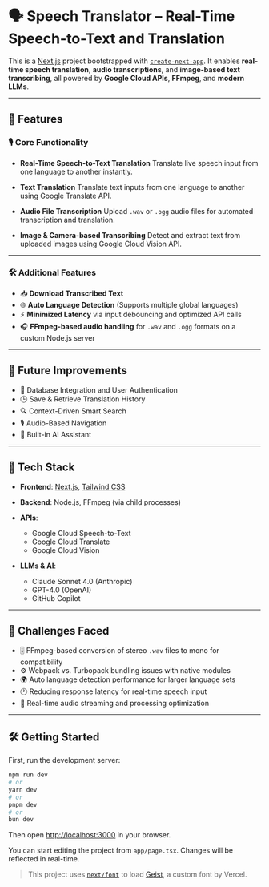 # 🗣️ Speech Translator – Real-Time Speech-to-Text and Translation

This is a [Next.js](https://nextjs.org) project bootstrapped with [`create-next-app`](https://nextjs.org/docs/app/api-reference/cli/create-next-app). It enables **real-time speech translation**, **audio transcriptions**, and **image-based text transcribing**, all powered by **Google Cloud APIs**, **FFmpeg**, and **modern LLMs**.

---

## 🚀 Features

### 🎙️ Core Functionality

- **Real-Time Speech-to-Text Translation**
  Translate live speech input from one language to another instantly.

- **Text Translation**
  Translate text inputs from one language to another using Google Translate API.

- **Audio File Transcription**
  Upload `.wav` or `.ogg` audio files for automated transcription and translation.

- **Image & Camera-based Transcribing**
  Detect and extract text from uploaded images using Google Cloud Vision API.

---

### 🛠️ Additional Features

- 📥 **Download Transcribed Text**
- 🌐 **Auto Language Detection** (Supports multiple global languages)
- ⚡ **Minimized Latency** via input debouncing and optimized API calls
- 🎧 **FFmpeg-based audio handling** for `.wav` and `.ogg` formats on a custom Node.js server

---

## 🧠 Future Improvements

- 🔐 Database Integration and User Authentication
- 🕒 Save & Retrieve Translation History
- 🔍 Context-Driven Smart Search
- 🎙️ Audio-Based Navigation
- 🤖 Built-in AI Assistant

---

## 🧰 Tech Stack

- **Frontend**: [Next.js](https://nextjs.org), [Tailwind CSS](https://tailwindcss.com)
- **Backend**: Node.js, FFmpeg (via child processes)
- **APIs**:

  - Google Cloud Speech-to-Text
  - Google Cloud Translate
  - Google Cloud Vision

- **LLMs & AI**:

  - Claude Sonnet 4.0 (Anthropic)
  - GPT-4.0 (OpenAI)
  - GitHub Copilot

---

## 🧪 Challenges Faced

- 🎚️ FFmpeg-based conversion of stereo `.wav` files to mono for compatibility
- ⚙️ Webpack vs. Turbopack bundling issues with native modules
- 🌍 Auto language detection performance for larger language sets
- 🕐 Reducing response latency for real-time speech input
- 🎤 Real-time audio streaming and processing optimization

---

## 🛠 Getting Started

First, run the development server:

```bash
npm run dev
# or
yarn dev
# or
pnpm dev
# or
bun dev
```

Then open [http://localhost:3000](http://localhost:3000) in your browser.

You can start editing the project from `app/page.tsx`. Changes will be reflected in real-time.

> This project uses [`next/font`](https://nextjs.org/docs/app/building-your-application/optimizing/fonts) to load [Geist](https://vercel.com/font), a custom font by Vercel.
